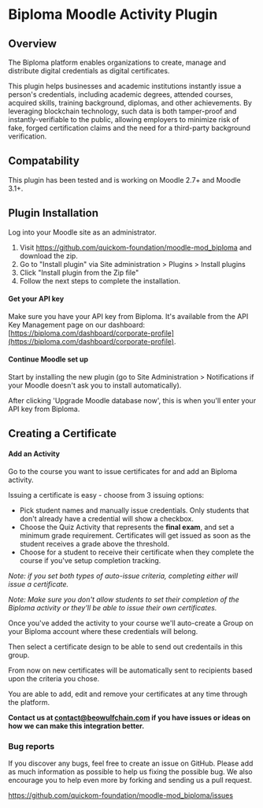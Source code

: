 

# Biploma Moodle Activity Plugin

## Overview

The Biploma platform enables organizations to create, manage and distribute digital credentials as digital certificates.

This plugin helps businesses and academic institutions instantly issue a person's credentials, including academic degrees, attended courses, acquired skills, training background, diplomas, and other achievements. By leveraging blockchain technology, such data is both tamper-proof and instantly-verifiable to the public, allowing employers to minimize risk of fake, forged certification claims and the need for a third-party background verification.

## Compatability

This plugin has been tested and is working on Moodle 2.7+ and Moodle 3.1+.

## Plugin Installation

Log into your Moodle site as an administrator.

1. Visit https://github.com/quickom-foundation/moodle-mod_biploma and download the zip.
2. Go to "Install plugin" via Site administration > Plugins > Install plugins
3. Click "Install plugin from the Zip file"
4. Follow the next steps to complete the installation.

#### Get your API key

Make sure you have your API key from Biploma. 
It's available from the API Key Management page on our dashboard: 
[https://biploma.com/dashboard/corporate-profile](https://biploma.com/dashboard/corporate-profile).

#### Continue Moodle set up

Start by installing the new plugin (go to Site Administration > Notifications if your Moodle doesn't ask you to install automatically).

After clicking 'Upgrade Moodle database now', this is when you'll enter your API key from Biploma.

## Creating a Certificate

#### Add an Activity

Go to the course you want to issue certificates for and add an Biploma activity.

Issuing a certificate is easy - choose from 3 issuing options:

- Pick student names and manually issue credentials. Only students that don't already have a credential will show a checkbox.
- Choose the Quiz Activity that represents the **final exam**, and set a minimum grade requirement. Certificates will get issued as soon as the student receives a grade above the threshold.
- Choose for a student to receive their certificate when they complete the course if you've setup completion tracking.

_Note: if you set both types of auto-issue criteria, completing either will issue a certificate._

_Note: Make sure you don't allow students to set their completion of the Biploma activity or they'll be able to issue their own certificates._

Once you've added the activity to your course we'll auto-create a Group on your Biploma account where these credentials will belong. 

Then select a certificate design to be able to send out credentails in this group.

From now on new certificates will be automatically sent to recipients based upon the criteria you chose.

You are able to add, edit and remove your certificates at any time through the platform.

**Contact us at contact@beowulfchain.com if you have issues or ideas on how we can make this integration better.**

### Bug reports

If you discover any bugs, feel free to create an issue on GitHub. Please add as much information as possible to help us fixing the possible bug. We also encourage you to help even more by forking and sending us a pull request.

https://github.com/quickom-foundation/moodle-mod_biploma/issues


